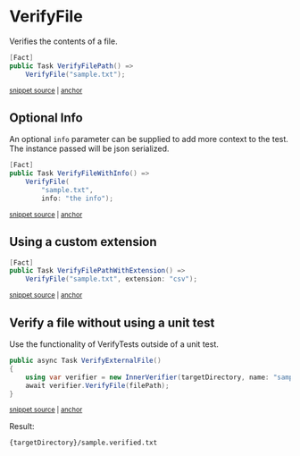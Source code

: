 <!--
GENERATED FILE - DO NOT EDIT
This file was generated by [MarkdownSnippets](https://github.com/SimonCropp/MarkdownSnippets).
Source File: /docs/mdsource/verify-file.source.md
To change this file edit the source file and then run MarkdownSnippets.
-->

# VerifyFile

Verifies the contents of a file.

<!-- snippet: VerifyFile -->
<a id='snippet-VerifyFile'></a>
```cs
[Fact]
public Task VerifyFilePath() =>
    VerifyFile("sample.txt");
```
<sup><a href='/src/Verify.Tests/StreamTests.cs#L190-L196' title='Snippet source file'>snippet source</a> | <a href='#snippet-VerifyFile' title='Start of snippet'>anchor</a></sup>
<!-- endSnippet -->


## Optional Info

An optional `info` parameter can be supplied to add more context to the test. The instance passed will be json serialized.

<!-- snippet: VerifyFileWithInfo -->
<a id='snippet-VerifyFileWithInfo'></a>
```cs
[Fact]
public Task VerifyFileWithInfo() =>
    VerifyFile(
        "sample.txt",
        info: "the info");
```
<sup><a href='/src/Verify.Tests/StreamTests.cs#L216-L224' title='Snippet source file'>snippet source</a> | <a href='#snippet-VerifyFileWithInfo' title='Start of snippet'>anchor</a></sup>
<!-- endSnippet -->


## Using a custom extension

<!-- snippet: VerifyFileExtension -->
<a id='snippet-VerifyFileExtension'></a>
```cs
[Fact]
public Task VerifyFilePathWithExtension() =>
    VerifyFile("sample.txt", extension: "csv");
```
<sup><a href='/src/Verify.Tests/StreamTests.cs#L198-L204' title='Snippet source file'>snippet source</a> | <a href='#snippet-VerifyFileExtension' title='Start of snippet'>anchor</a></sup>
<!-- endSnippet -->


## Verify a file without using a unit test

Use the functionality of VerifyTests outside of a unit test.

<!-- snippet: VerifyFileWithoutUnitTest -->
<a id='snippet-VerifyFileWithoutUnitTest'></a>
```cs
public async Task VerifyExternalFile()
{
    using var verifier = new InnerVerifier(targetDirectory, name: "sample");
    await verifier.VerifyFile(filePath);
}
```
<sup><a href='/src/Verify.Tests/InnerVerifyTests/InnerVerifyTests.cs#L15-L23' title='Snippet source file'>snippet source</a> | <a href='#snippet-VerifyFileWithoutUnitTest' title='Start of snippet'>anchor</a></sup>
<!-- endSnippet -->

Result:

```
{targetDirectory}/sample.verified.txt
```
